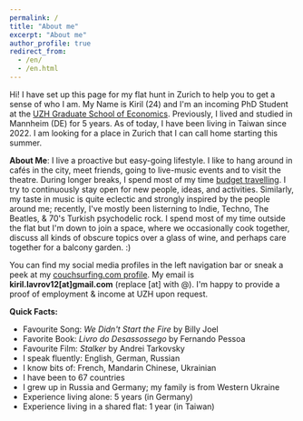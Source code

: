 ```yaml
---
permalink: /
title: "About me"
excerpt: "About me"
author_profile: true
redirect_from: 
  - /en/
  - /en.html
---
```


Hi! I have set up this page for my flat hunt in Zurich to help you to get a sense of who I am. My Name is Kiril (24) and I'm an incoming PhD Student at the [UZH Graduate School of Economics](https://www.econ.uzh.ch/en/study/phd/zurichgse.html). Previously, I lived and studied in Mannheim (DE) for 5 years. As of today, I have been living in Taiwan since 2022. I am looking for a place in Zurich that I can call home starting this summer.

**About Me**: I live a proactive but easy-going lifestyle. I like to hang around in cafés in the city, meet friends, going to live-music events and to visit the theatre. During longer breaks, I spend most of my time [budget travelling](https://klavrov98.github.io/travel/). I try to continuously stay open for new people, ideas, and activities. Similarly, my taste in music is quite eclectic and strongly inspired by the people around me; recently, I've mostly been listerning to Indie, Techno, The Beatles, & 70's Turkish psychodelic rock. I spend most of my time outside the flat but I'm down to join a space, where we occasionally cook together, discuss all kinds of obscure topics over a glass of wine, and perhaps care together for a balcony garden. :)

You can find my social media profiles in the left navigation bar or sneak a peek at my [couchsurfing.com profile](https://www.couchsurfing.com/people/kiril-lavrov). My email is **kiril.lavrov12[at]gmail.com** (replace [at] with @). I'm happy to provide a proof of employment & income at UZH upon request.

**Quick Facts:** 
- Favourite Song: _We Didn't Start the Fire_ by Billy Joel
- Favorite Book: _Livro do Desassossego_ by Fernando Pessoa
- Favourite Film: _Stalker_ by Andrei Tarkovsky
- I speak fluently: English, German, Russian
- I know bits of: French, Mandarin Chinese, Ukrainian
- I have been to 67 countries 
- I grew up in Russia and Germany; my family is from Western Ukraine
- Experience living alone: 5 years (in Germany)
- Experience living in a shared flat: 1 year (in Taiwan)





